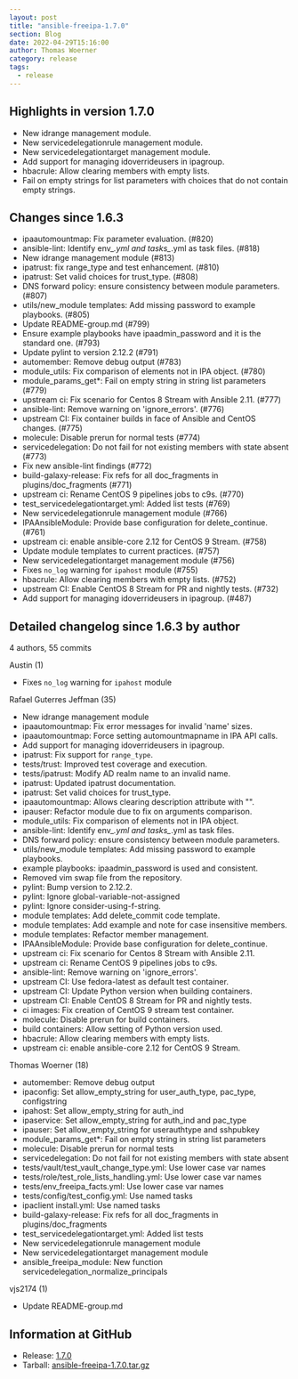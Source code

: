 ```yaml
---
layout: post
title: "ansible-freeipa-1.7.0"
section: Blog
date: 2022-04-29T15:16:00
author: Thomas Woerner
category: release
tags:
  - release
---
```


Highlights in version 1.7.0
-------------------

  - New idrange management module.
  - New servicedelegationrule management module.
  - New servicedelegationtarget management module.
  - Add support for managing idoverrideusers in ipagroup.
  - hbacrule: Allow clearing members with empty lists.
  - Fail on empty strings for list parameters with choices that do not contain empty strings.

Changes since 1.6.3
-------------------

  - ipaautomountmap: Fix parameter evaluation. (#820)
  - ansible-lint: Identify env_*.yml and tasks_*.yml as task files. (#818)
  - New idrange management module (#813)
  - ipatrust: fix range_type and test enhancement. (#810)
  - ipatrust: Set valid choices for trust_type. (#808)
  - DNS forward policy: ensure consistency between module parameters. (#807)
  - utils/new_module templates: Add missing password to example playbooks. (#805)
  - Update README-group.md (#799)
  - Ensure example playbooks have ipaadmin_password and it is the standard one. (#793)
  - Update pylint to version 2.12.2 (#791)
  - automember: Remove debug output (#783)
  - module_utils: Fix comparison of elements not in IPA object. (#780)
  - module_params_get*: Fail on empty string in string list parameters (#779)
  - upstream ci: Fix scenario for Centos 8 Stream with Ansible 2.11. (#777)
  - ansible-lint: Remove warning on 'ignore_errors'. (#776)
  - upstream CI: Fix container builds in face of Ansible and CentOS changes. (#775)
  - molecule: Disable prerun for normal tests (#774)
  - servicedelegation: Do not fail for not existing members with state absent (#773)
  - Fix new ansible-lint findings (#772)
  - build-galaxy-release: Fix refs for all doc_fragments in plugins/doc_fragments (#771)
  - upstream ci: Rename CentOS 9 pipelines jobs to c9s. (#770)
  - test_servicedelegationtarget.yml: Added list tests (#769)
  - New servicedelegationrule management module (#766)
  - IPAAnsibleModule: Provide base configuration for delete_continue. (#761)
  - upstream ci: enable ansible-core 2.12 for CentOS 9 Stream. (#758)
  - Update module templates to current practices. (#757)
  - New servicedelegationtarget management module (#756)
  - Fixes `no_log` warning for `ipahost` module (#755)
  - hbacrule: Allow clearing members with empty lists. (#752)
  - upstream CI: Enable CentOS 8 Stream for PR and nightly tests. (#732)
  - Add support for managing idoverrideusers in ipagroup. (#487)

Detailed changelog since 1.6.3 by author
----------------------------------------
  4 authors, 55 commits

Austin (1)

  - Fixes `no_log` warning for `ipahost` module

Rafael Guterres Jeffman (35)

  - New idrange management module
  - ipaautomountmap: Fix error messages for invalid 'name' sizes.
  - ipaautomountmap: Force setting automountmapname in IPA API calls.
  - Add support for managing idoverrideusers in ipagroup.
  - ipatrust: Fix support for `range_type`.
  - tests/trust: Improved test coverage and execution.
  - tests/ipatrust: Modify AD realm name to an invalid name.
  - ipatrust: Updated ipatrust documentation.
  - ipatrust: Set valid choices for trust_type.
  - ipaautomountmap: Allows clearing description attribute with "".
  - ipauser: Refactor module due to fix on arguments comparison.
  - module_utils: Fix comparison of elements not in IPA object.
  - ansible-lint: Identify env_*.yml and tasks_*.yml as task files.
  - DNS forward policy: ensure consistency between module parameters.
  - utils/new_module templates: Add missing password to example playbooks.
  - example playbooks: ipaadmin_password is used and consistent.
  - Removed vim swap file from the repository.
  - pylint: Bump version to 2.12.2.
  - pylint: Ignore global-variable-not-assigned
  - pylint: Ignore consider-using-f-string.
  - module templates: Add delete_commit code template.
  - module templates: Add example and note for case insensitive members.
  - module templates: Refactor member management.
  - IPAAnsibleModule: Provide base configuration for delete_continue.
  - upstream ci: Fix scenario for Centos 8 Stream with Ansible 2.11.
  - upstream ci: Rename CentOS 9 pipelines jobs to c9s.
  - ansible-lint: Remove warning on 'ignore_errors'.
  - upstream CI: Use fedora-latest as default test container.
  - upstream CI: Update Python version when building containers.
  - upstream CI: Enable CentOS 8 Stream for PR and nightly tests.
  - ci images: Fix creation of CentOS 9 stream test container.
  - molecule: Disable prerun for build containers.
  - build containers: Allow setting of Python version used.
  - hbacrule: Allow clearing members with empty lists.
  - upstream ci: enable ansible-core 2.12 for CentOS 9 Stream.

Thomas Woerner (18)

  - automember: Remove debug output
  - ipaconfig: Set allow_empty_string for user_auth_type, pac_type, configstring
  - ipahost: Set allow_empty_string for auth_ind
  - ipaservice: Set allow_empty_string for auth_ind and pac_type
  - ipauser: Set allow_empty_string for userauthtype and sshpubkey
  - module_params_get*: Fail on empty string in string list parameters
  - molecule: Disable prerun for normal tests
  - servicedelegation: Do not fail for not existing members with state absent
  - tests/vault/test_vault_change_type.yml: Use lower case var names
  - tests/role/test_role_lists_handling.yml: Use lower case var names
  - tests/env_freeipa_facts.yml: Use lower case var names
  - tests/config/test_config.yml: Use named tasks
  - ipaclient install.yml: Use named tasks
  - build-galaxy-release: Fix refs for all doc_fragments in plugins/doc_fragments
  - test_servicedelegationtarget.yml: Added list tests
  - New servicedelegationrule management module
  - New servicedelegationtarget management module
  - ansible_freeipa_module: New function servicedelegation_normalize_principals

vjs2174 (1)

  - Update README-group.md

Information at GitHub
---------------------
* Release: [1.7.0](https://github.com/freeipa/ansible-freeipa/releases/tag/v1.7.0)
* Tarball: [ansible-freeipa-1.7.0.tar.gz](https://github.com/freeipa/ansible-freeipa/archive/refs/tags/v1.7.0.tar.gz)
